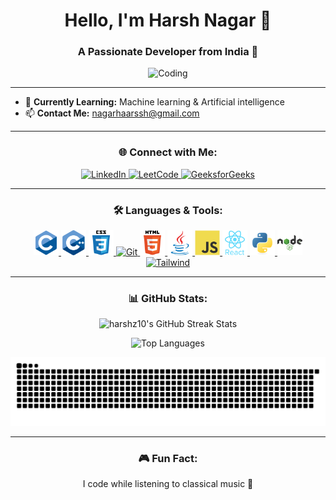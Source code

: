 <h1 align="center">Hello, I'm Harsh Nagar 👋</h1>
<h3 align="center">A Passionate Developer from India 🌟</h3>

<p align="center">
  <img 
    src="https://64.media.tumblr.com/tumblr_loe3lnA8OC1qlncjwo1_500.gif" 
    alt="Coding" 
    width="400"
  />
</p>

---

- 🌱 **Currently Learning:** Machine learning & Artificial intelligence
- 📫 **Contact Me:** [nagarhaarssh@gmail.com](mailto:nagarhaarssh@gmail.com)

---

<h3 align="center">🌐 Connect with Me:</h3>
<p align="center">
  <a href="https://linkedin.com/in/harsh-nagar-104927202" target="_blank">
    <img src="https://img.shields.io/badge/LinkedIn-%230077B5.svg?style=for-the-badge&logo=linkedin&logoColor=white" alt="LinkedIn" />
  </a>
  <a href="https://www.leetcode.com/harsshzz" target="_blank">
    <img src="https://img.shields.io/badge/LeetCode-%23FFA116.svg?style=for-the-badge&logo=leetcode&logoColor=white" alt="LeetCode" />
  </a>
  <a href="https://auth.geeksforgeeks.org/user/messi10barcz" target="_blank">
    <img src="https://img.shields.io/badge/GeeksforGeeks-%2300C853.svg?style=for-the-badge&logo=geeksforgeeks&logoColor=white" alt="GeeksforGeeks" />
  </a>
</p>

---

<h3 align="center">🛠️ Languages & Tools:</h3>
<p align="center">
  <a href="https://www.cprogramming.com/" target="_blank">
    <img src="https://raw.githubusercontent.com/devicons/devicon/master/icons/c/c-original.svg" alt="C" width="40" height="40" />
  </a>
  <a href="https://www.w3schools.com/cpp/" target="_blank">
    <img src="https://raw.githubusercontent.com/devicons/devicon/master/icons/cplusplus/cplusplus-original.svg" alt="C++" width="40" height="40" />
  </a>
  <a href="https://www.w3schools.com/css/" target="_blank">
    <img src="https://raw.githubusercontent.com/devicons/devicon/master/icons/css3/css3-original-wordmark.svg" alt="CSS" width="40" height="40" />
  </a>
  <a href="https://git-scm.com/" target="_blank">
    <img src="https://www.vectorlogo.zone/logos/git-scm/git-scm-icon.svg" alt="Git" width="40" height="40" />
  </a>
  <a href="https://www.w3.org/html/" target="_blank">
    <img src="https://raw.githubusercontent.com/devicons/devicon/master/icons/html5/html5-original-wordmark.svg" alt="HTML" width="40" height="40" />
  </a>
  <a href="https://www.java.com" target="_blank">
    <img src="https://raw.githubusercontent.com/devicons/devicon/master/icons/java/java-original.svg" alt="Java" width="40" height="40" />
  </a>
  <a href="https://developer.mozilla.org/en-US/docs/Web/JavaScript" target="_blank">
    <img src="https://raw.githubusercontent.com/devicons/devicon/master/icons/javascript/javascript-original.svg" alt="JavaScript" width="40" height="40" />
  </a>
  <a href="https://reactjs.org/" target="_blank">
    <img src="https://raw.githubusercontent.com/devicons/devicon/master/icons/react/react-original-wordmark.svg" alt="React" width="40" height="40" />
  </a>
  <a href="https://www.python.org" target="_blank">
    <img src="https://raw.githubusercontent.com/devicons/devicon/master/icons/python/python-original.svg" alt="Python" width="40" height="40" />
  </a>
  <a href="https://nodejs.org" target="_blank">
    <img src="https://raw.githubusercontent.com/devicons/devicon/master/icons/nodejs/nodejs-original-wordmark.svg" alt="Node.js" width="40" height="40" />
  </a>
  <a href="https://tailwindcss.com/" target="_blank">
    <img src="https://www.vectorlogo.zone/logos/tailwindcss/tailwindcss-icon.svg" alt="Tailwind" width="40" height="40" />
  </a>
</p>

---

<h3 align="center">📊 GitHub Stats:</h3>

<p align="center">
  <img src="https://github-readme-streak-stats.herokuapp.com/?user=harshz10&theme=dark" alt="harshz10's GitHub Streak Stats" />
</p>
<p align="center">
  <img src="https://github-readme-stats.vercel.app/api/top-langs?username=harshz10&show_icons=true&locale=en&layout=compact&theme=dark" alt="Top Languages" />
</p>

![snake gif](https://github.com/harshz10/harshz10/blob/output/github-snake-dark.svg)

---

<h3 align="center">🎮 Fun Fact:</h3>
<p align="center">
  I code while listening to classical music 🎵
</p>


